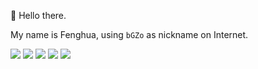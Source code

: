 👋 Hello there.

My name is Fenghua, using `bGZo` as nickname on Internet.

[![](https://komarev.com/ghpvc/?username=bGZoCg&color=78C2C4&style=for-the-badge)](https://github.com/antonkomarev/github-profile-views-counter) [![](https://img.shields.io/badge/github-%40bgzo-pink.svg?&color=78C2C4&logo=github&style=for-the-badge)](https://github.com/bgzo) [![](https://img.shields.io/badge/telegram-%40imbGZo-pink.svg?&color=78C2C4&logo=telegram&style=for-the-badge)](https://t.me/s/imbGZo) [![](https://img.shields.io/badge/v2ex-%40DandelionFlowers-pink.svg?&color=78C2C4&logo=v2ex&style=for-the-badge)](https://www.v2ex.com/member/DandelionFlowers) [![](https://img.shields.io/badge/steam-%40bgzocn-pink.svg?&color=78C2C4&logo=steam&style=for-the-badge)](steam://friends/add/bgzocn)
